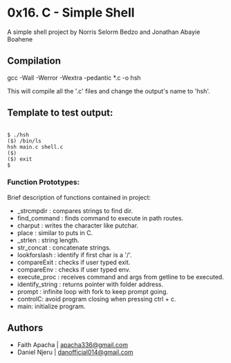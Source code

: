 # 0x16. C - Simple Shell
A simple shell project by Norris Selorm Bedzo and Jonathan Abayie Boahene

## Compilation

gcc -Wall -Werror -Wextra -pedantic *.c -o hsh

This will compile all the '.c' files and change the output's name to 'hsh'.

## Template to test output:

```C:

$ ./hsh
($) /bin/ls
hsh main.c shell.c
($)
($) exit
$

```


### Function Prototypes:

Brief description of functions contained in project:

- _strcmpdir : compares strings to find dir.
- find_command : finds command to execute in path routes.
- charput : writes the character like putchar.
- place : similar to puts in C.
- _strlen : string length.
- str_concat : concatenate strings.
- lookforslash : identify if first char is a '/'.
- compareExit : checks if user typed exit.
- compareEnv : checks if user typed env.
- execute_proc : receives command and args from getline to be executed.
- identify_string : returns pointer with folder address.
- prompt : infinite loop with fork to keep prompt going.
- controlC: avoid program closing when pressing ctrl + c.
- main: initialize program.

## Authors
- Faith Apacha  | apacha336@gmail.com
- Daniel Njeru  | danofficial014@gmail.com